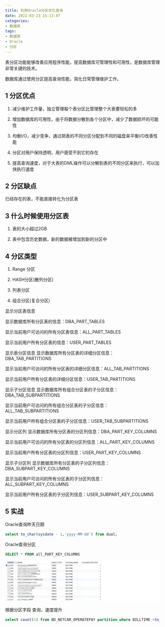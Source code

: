 ```yaml
---
title: 利用Oracle分区优化查询
date: 2022-03-23 15:13:47
categories:
- 数据库
tags:
- 数据库
- Oracle
- 分区
---
```


表分区功能能够改善应用程序性能，提高数据库可管理性和可用性，是数据库管理非常关键的技术。

数据库通过使用分区提高查询性能，简化日常管理维护工作。　　

## 1 分区优点　　

1) 减少维护工作量，独立管理每个表分区比管理整个大表要轻松的多　　

2) 增加数据库的可用性，由于将数据分散到各个分区中，减少了数据损坏的可能性　　

3) 均衡I/O，减少竞争，通过把表的不同分区分配到不同的磁盘来平衡I/O改善性能　　

4) 分区对用户保持透明，用户感受不到它的存在　　

5) 提高查询速度，对于大表的DML操作可以分解到表的不同分区来执行，可以加快执行速度　　

## 2 分区缺点　　

已经存在的表，不能直接转化为分区表　　

## 3 什么时候使用分区表

1) 表的大小超过2GB

2) 表中包含历史数据，新的数据被增加到新的分区中 

## 4 分区类型

1) Range 分区

2) HASH分区(散列分区)

3) 列表分区

4) 组合分区(复合分区)


显示分区表信息

显示数据库所有分区表的信息：DBA_PART_TABLES

显示当前用户可访问的所有分区表信息：ALL_PART_TABLES

显示当前用户所有分区表的信息：USER_PART_TABLES

显示表分区信息 显示数据库所有分区表的详细分区信息：DBA_TAB_PARTITIONS

显示当前用户可访问的所有分区表的详细分区信息：ALL_TAB_PARTITIONS

显示当前用户所有分区表的详细分区信息：USER_TAB_PARTITIONS

显示子分区信息 显示数据库所有组合分区表的子分区信息：DBA_TAB_SUBPARTITIONS

显示当前用户可访问的所有组合分区表的子分区信息：ALL_TAB_SUBPARTITIONS

显示当前用户所有组合分区表的子分区信息：USER_TAB_SUBPARTITIONS

显示分区列 显示数据库所有分区表的分区列信息：DBA_PART_KEY_COLUMNS

显示当前用户可访问的所有分区表的分区列信息：ALL_PART_KEY_COLUMNS

显示当前用户所有分区表的分区列信息：USER_PART_KEY_COLUMNS

显示子分区列 显示数据库所有分区表的子分区列信息：DBA_SUBPART_KEY_COLUMNS

显示当前用户可访问的所有分区表的子分区列信息：ALL_SUBPART_KEY_COLUMNS

显示当前用户所有分区表的子分区列信息：USER_SUBPART_KEY_COLUMNS

## 5 实战

Oracle查询昨天日期

```sql
select to_char(sysdate - 1,'yyyy-MM-dd') from dual;
```

Oracle查询分区

```sql
SELECT * FROM all_PART_KEY_COLUMNS
```

![image-20221101093630834](https://raw.githubusercontent.com/lukaixin0527/images/master/java-imgimage-20221101093630834.png)

根据分区字段 查询，速度提升

```sql
select count(1) from BD_NETCAR_OPERATEPAY partition where BILLTIME >to_timestamp(to_char(sysdate - 1,'yyyy-MM-dd'), 'yyyy-mm-dd hh24:mi:ss.ff')
```

